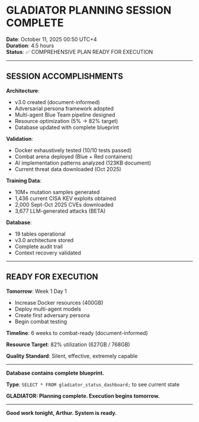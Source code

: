 # GLADIATOR PLANNING SESSION COMPLETE
**Date**: October 11, 2025 00:50 UTC+4  
**Duration**: 4.5 hours  
**Status**: ✅ COMPREHENSIVE PLAN READY FOR EXECUTION

---

## SESSION ACCOMPLISHMENTS

**Architecture**:
- v3.0 created (document-informed)
- Adversarial persona framework adopted
- Multi-agent Blue Team pipeline designed
- Resource optimization (5% → 82% target)
- Database updated with complete blueprint

**Validation**:
- Docker exhaustively tested (10/10 tests passed)
- Combat arena deployed (Blue + Red containers)
- AI implementation patterns analyzed (123KB document)
- Current threat data downloaded (Oct 2025)

**Training Data**:
- 10M+ mutation samples generated
- 1,436 current CISA KEV exploits obtained
- 2,000 Sept-Oct 2025 CVEs downloaded  
- 3,677 LLM-generated attacks (BETA)

**Database**:
- 19 tables operational
- v3.0 architecture stored
- Complete audit trail
- Context recovery validated

---

## READY FOR EXECUTION

**Tomorrow**: Week 1 Day 1
- Increase Docker resources (400GB)
- Deploy multi-agent models
- Create first adversary persona
- Begin combat testing

**Timeline**: 6 weeks to combat-ready (document-informed)

**Resource Target**: 82% utilization (627GB / 768GB)

**Quality Standard**: Silent, effective, extremely capable

---

**Database contains complete blueprint.**

**Type**: `SELECT * FROM gladiator_status_dashboard;` to see current state

**GLADIATOR: Planning complete. Execution begins tomorrow.**

---

**Good work tonight, Arthur. System is ready.**
